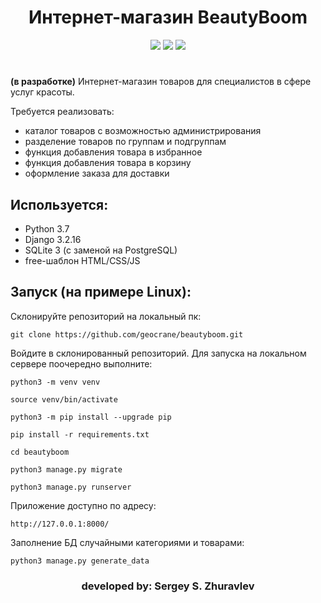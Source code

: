 <h1 align="center">Интернет-магазин BeautyBoom</h1>

<p align="center"><img src="https://img.shields.io/badge/made%20by-geocrane-green">
<img src=https://img.shields.io/badge/Python-%203.7-blue>
<img src=https://img.shields.io/badge/Django-%203.2.16-red>
</p>
<h1 align="center"></h1>

**(в разработке)**
Интернет-магазин товаров для специалистов в сфере услуг красоты.

Требуется реализовать:
- каталог товаров с возможностью администрирования
- разделение товаров по группам и подгруппам
- функция добавления товара в избранное
- функция добавления товара в корзину
- оформление заказа для доставки

## Используется:
- Python 3.7
- Django 3.2.16
- SQLite 3 (с заменой на PostgreSQL)
- free-шаблон HTML/CSS/JS

## Запуск (на примере Linux): 
Cклонируйте репозиторий на локальный пк:
```
git clone https://github.com/geocrane/beautyboom.git
```
Войдите в склонированный репозиторий.
Для запуска на локальном сервере поочередно выполните:
```
python3 -m venv venv

source venv/bin/activate

python3 -m pip install --upgrade pip

pip install -r requirements.txt

cd beautyboom

python3 manage.py migrate

python3 manage.py runserver
```

Приложение доступно по адресу:
```
http://127.0.0.1:8000/
```

Заполнение БД случайными категориями и товарами:
```
python3 manage.py generate_data
```

<p></p>
<h3 align="center">developed by: Sergey S. Zhuravlev</h5>

